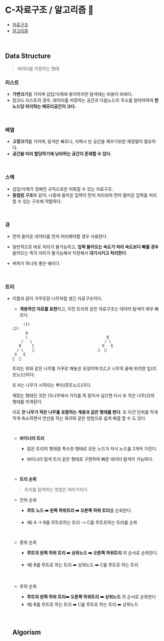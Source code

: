 # C-자료구조 / 알고리즘 🧐

- [자료구조](#-data-structure)
- [알고리즘](#-algorism)



<br>

## Data Structure

> 데이터를 저장하는 형태 

### 리스트 

- **가변크기**를 가지며 삽입/삭제에 용이하지만 탐색에는 비용이 비싸다.
- 링크드 리스트의 경우, 데이터를 저장하는 공간과 다음노드의 주소를 알아야하여 **한 노드당 차지하는 메모리공간이 크다.**

<br>

### 배열

- **고정크기**를 가지며, 탐색은 빠르나, 삭제시 빈 공간을 채우기위한 재정렬이 필요하다.
- **공간을 미리 할당하기에 낭비하는 공간이 존재할 수 있다.**

<br>

### 스택

- 삽입/삭제가 정해진 규칙으로만 이뤄질 수 있는 자료구조.
- **중첩된 구조**와 같이, 나중에 들어온 입력이 먼저 처리되야 먼저 들어온 입력을 처리할 수 있는 구조에 적합하다.

<br>

### 큐

- 먼저 들어온 데이터를 먼저 처리해야할 경우 사용한다.

- 일반적으로 바로 처리가 불가능하고, **입력 들어오는 속도가 처리 속도보다 빠를 경우** 들어오는 즉각 처리가 불가능해서 저장해서 **대기시키고 처리한다**.

- 버퍼가 하나의 좋은 예이다.

  <br>

###  트리

- 이름과 같이 거꾸로된 나무처럼 생긴 자료구조이다.

  - **계층적인 자료를 표현**하고, 이진 트리와 같은 자료구조는 데이터 탐색이 매우 빠르다.

  ```
       (1)							  									(2)	
        A					
        |                                    B	  
      /   \                                 / \    
     B	   C                               D   E
    / \    🍃                             🍃  🍃
   D   E
  🍃  🍃
  ```

  트리는 위와 같은 나무를 거꾸로 해놓은 모양이며 D,C,E 나무의 끝에 위치한 잎(리프노드)이다.

  또 A는 나무가 시작되는 뿌리(루트노드)이다.

  재밌는 형태인 것은 (1)나무에서 가지를 뚝 뜯어서 심으면 다시 또 작은 나무(2)의 형태를 띄게된다. 

  이로 **큰 나무가 작은 나무를 포함하는 계층과 같은 형태를 띈다**. 또 이건 단위를 작게 작게 축소하면서 연산을 하는 재귀와 같은 방법으로 쉽게 해결 할 수 도 있다.

  <br>

  - **바이너리 트리**

    - 많은 트리의 형태중 특수한 형태로 모든 노드가 자식 노드를 2개씩 가진다.

    - 바이너리 탐색 트리 같은 형태로 구현하여 빠른 데이터 탐색이 가능하다.

      <br>

  -  **트리 순회**

    >  트리를 탐색하는 방법은 여러가지다. 

    - 전위 순회

      - **루트 노드 ➡️ 왼쪽 하위트리 ➡️ 오른쪽 하위 트리**를 순회한다.

      - 예)  A -> B를 루트로하는 트리 -> C를 루트로하는 트리를 순회

        <br>

    - 중위 순회

      - **루트의 왼쪽 하위 트리 ➡️ 상위노드 ➡️ 오른쪽 하위트리** 의 순서로 순회한다.

      - 예) B를 루트로 하는 트리 ➡️ 상위노드 ➡️ C를 루트로 하는 트리

        <br>

    - 후위 순회

      - **루트의 왼쪽 하위 트리➡️ 오른쪽 하위트리 ➡️ 상위노드**  의 순서로 순회한다
      - 예) B를 루트로 하는 트리  ➡️ C를 루트로 하는 트리 ➡️ 상위노드

  <br>

  <br>

  ## Algorism

  >

  


